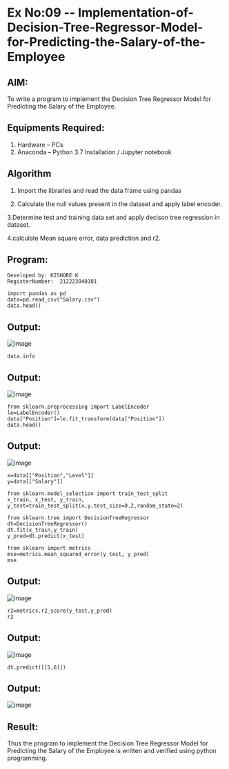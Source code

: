 # Ex No:09 -- Implementation-of-Decision-Tree-Regressor-Model-for-Predicting-the-Salary-of-the-Employee

## AIM:
To write a program to implement the Decision Tree Regressor Model for Predicting the Salary of the Employee.

## Equipments Required:
1. Hardware – PCs
2. Anaconda – Python 3.7 Installation / Jupyter notebook

## Algorithm

1. Import the libraries and read the data frame using pandas

2. Calculate the null values present in the dataset and apply label encoder.

3.Determine test and training data set and apply decison tree regression in dataset.

4.calculate Mean square error, data prediction and r2.

## Program:
```
Developed by: KISHORE K
RegisterNumber:  212223040101
```
~~~
import pandas as pd
data=pd.read_csv("Salary.csv")
data.head()
~~~
## Output:
![image](https://github.com/user-attachments/assets/6cfb5c8a-9add-4848-9d53-00b64449940c)

~~~
data.info
~~~
## Output:
![image](https://github.com/user-attachments/assets/f6a4100f-3d87-436c-adb1-5afe95af1c72)

~~~
from sklearn.preprocessing import LabelEncoder
le=LabelEncoder()
data["Position"]=le.fit_transform(data["Position"])
data.head()
~~~

## Output:
![image](https://github.com/user-attachments/assets/66420b3d-2b63-491a-86d5-2299c142d98e)

~~~
x=data[["Position","Level"]]
y=data[["Salary"]]
~~~

~~~
from sklearn.model_selection import train_test_split
x_train, x_test, y_train, y_test=train_test_split(x,y,test_size=0.2,random_state=2)
~~~

~~~
from sklearn.tree import DecisionTreeRegressor
dt=DecisionTreeRegressor()
dt.fit(x_train,y_train)
y_pred=dt.predict(x_test)
~~~

~~~
from sklearn import metrics
mse=metrics.mean_squared_error(y_test, y_pred)
mse
~~~
## Output:
![image](https://github.com/user-attachments/assets/426d6ef1-9ec8-4dce-8d5f-014bbed565e9)

~~~
r2=metrics.r2_score(y_test,y_pred)
r2
~~~

## Output:
![image](https://github.com/user-attachments/assets/01b795a4-c1c2-4c75-a668-7cb76c15d456)

~~~
dt.predict([[5,6]])
~~~

## Output:
![image](https://github.com/user-attachments/assets/c0f6a476-f7ee-46a8-8514-2e10cbd38ce9)













## Result:
Thus the program to implement the Decision Tree Regressor Model for Predicting the Salary of the Employee is written and verified using python programming.
